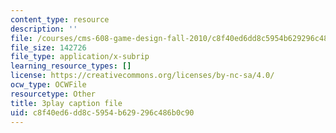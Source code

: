 ```yaml
---
content_type: resource
description: ''
file: /courses/cms-608-game-design-fall-2010/c8f40ed6dd8c5954b629296c486b0c90_68568.vtt
file_size: 142726
file_type: application/x-subrip
learning_resource_types: []
license: https://creativecommons.org/licenses/by-nc-sa/4.0/
ocw_type: OCWFile
resourcetype: Other
title: 3play caption file
uid: c8f40ed6-dd8c-5954-b629-296c486b0c90
---
```

